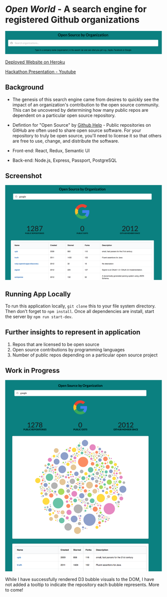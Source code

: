 # _Open World_ - A search engine for registered Github organizations

![Home page](assets/OpenWorldGreeting.png)

[Deployed Website on Heroku](https://open-world-repos.herokuapp.com)

[Hackathon Presentation - Youtube](https://youtu.be/RZdFeJjzzZQ)

## Background

* The genesis of this search engine came from desires to quickly see the impact of an organization's contribution to the open source community. This can be uncovered by determining how many public repos are dependent on a particular open source repository.

* Defintion for "Open Source" by [Github Help](https://help.github.com/articles/licensing-a-repository/) - Public repositories on GitHub are often used to share open source software. For your repository to truly be open source, you'll need to license it so that others are free to use, change, and distribute the software.

* Front-end: React, Redux, Semantic UI
* Back-end: Node.js, Express, Passport, PostgreSQL

## Screenshot
![Search results](assets/OpenWorldTable.png)

## Running App Locally

To run this application locally, `git clone` this to your file system directory. Then don't forget to `npm install`. Once all dependencies are install, start the server by `npm run start-dev`.

## Further insights to represent in application
1. Repos that are licensed to be open source
2. Open source contributions by programming languages
3. Number of public repos depending on a particular open source project

## Work in Progress
![Search results](assets/OpenWorldDataVisual.png)

While I have successfully rendered D3 bubble visuals to the DOM, I have not added a tooltip to indicate the repository each bubble represents. More to come!

